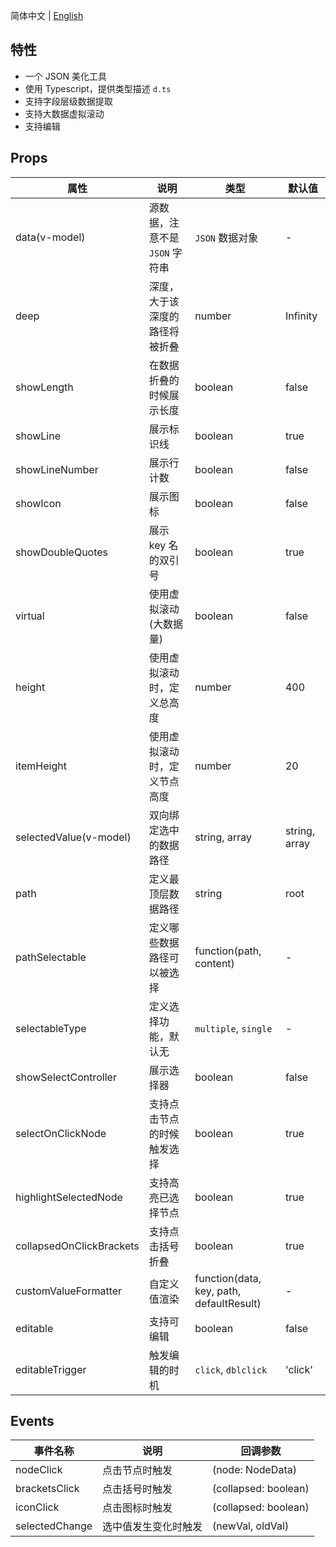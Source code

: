 简体中文 | [English](./README.md)

## 特性

- 一个 JSON 美化工具
- 使用 Typescript，提供类型描述 `d.ts`
- 支持字段层级数据提取
- 支持大数据虚拟滚动
- 支持编辑

## Props

| 属性                     | 说明                           | 类型                                     | 默认值        |
| ------------------------ | ------------------------------ | ---------------------------------------- | ------------- |
| data(v-model)            | 源数据，注意不是 `JSON` 字符串 | `JSON` 数据对象                          | -             |
| deep                     | 深度，大于该深度的路径将被折叠 | number                                   | Infinity      |
| showLength               | 在数据折叠的时候展示长度       | boolean                                  | false         |
| showLine                 | 展示标识线                     | boolean                                  | true          |
| showLineNumber           | 展示行计数                     | boolean                                  | false         |
| showIcon                 | 展示图标                       | boolean                                  | false         |
| showDoubleQuotes         | 展示 key 名的双引号            | boolean                                  | true          |
| virtual                  | 使用虚拟滚动(大数据量)         | boolean                                  | false         |
| height                   | 使用虚拟滚动时，定义总高度     | number                                   | 400           |
| itemHeight               | 使用虚拟滚动时，定义节点高度   | number                                   | 20            |
| selectedValue(v-model)   | 双向绑定选中的数据路径         | string, array                            | string, array |
| path                     | 定义最顶层数据路径             | string                                   | root          |
| pathSelectable           | 定义哪些数据路径可以被选择     | function(path, content)                  | -             |
| selectableType           | 定义选择功能，默认无           | `multiple`, `single`                     | -             |
| showSelectController     | 展示选择器                     | boolean                                  | false         |
| selectOnClickNode        | 支持点击节点的时候触发选择     | boolean                                  | true          |
| highlightSelectedNode    | 支持高亮已选择节点             | boolean                                  | true          |
| collapsedOnClickBrackets | 支持点击括号折叠               | boolean                                  | true          |
| customValueFormatter     | 自定义值渲染                   | function(data, key, path, defaultResult) | -             |
| editable                 | 支持可编辑                     | boolean                                  | false         |
| editableTrigger          | 触发编辑的时机                 | `click`, `dblclick`                      | 'click'       |

## Events

| 事件名称       | 说明                 | 回调参数             |
| -------------- | -------------------- | -------------------- |
| nodeClick      | 点击节点时触发       | (node: NodeData)     |
| bracketsClick  | 点击括号时触发       | (collapsed: boolean) |
| iconClick      | 点击图标时触发       | (collapsed: boolean) |
| selectedChange | 选中值发生变化时触发 | (newVal, oldVal)     |
